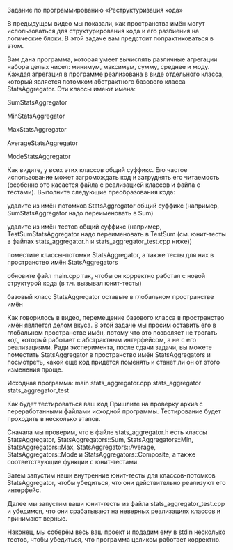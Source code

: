 Задание по программированию
«Реструктуризация кода»
 

В предыдущем видео мы показали, как пространства имён могут использоваться для структурирования кода и его разбиения на логические блоки. В этой задаче вам предстоит попрактиковаться в этом.

Вам дана программа, которая умеет вычислять различные агрегации набора целых чисел: минимум, максимум, сумму, среднее и моду. Каждая агрегация в программе реализована в виде отдельного класса, который является потомком абстрактного базового класса StatsAggregator. Эти классы имеют имена:

SumStatsAggregator

MinStatsAggregator

MaxStatsAggregator

AverageStatsAggregator

ModeStatsAggregator

Как видите, у всех этих классов общий суффикс. Его частое использование может загромождать код и затруднять его читаемость (особенно это касается файла с реализацией классов и файла с тестами). Выполните следующие преобразования кода:

удалите из имён потомков StatsAggregator общий суффикс (например, SumStatsAggregator надо переименовать в Sum)

удалите из имён тестов общий суффикс (например, TestSumStatsAggregator надо переименовать в TestSum (см. юнит-тесты в файлах stats_aggregator.h и stats_aggregator_test.cpp ниже))

поместите классы-потомки StatsAggregator, а также тесты для них в пространство имён StatsAggregators

обновите файл main.cpp так, чтобы он корректно работал с новой структурой кода (в т.ч. вызывал юнит-тесты)

базовый класс StatsAggregator оставьте в глобальном пространстве имён

Как говорилось в видео, перемещение базового класса в пространство имён является делом вкуса. В этой задаче мы просим оставить его в глобальном пространстве имён, потому что это позволяет не трогать код, который работает с абстрактным интерфейсом, а не с его реализациями. Ради эксперимента, после сдачи задачи, вы можете поместить StatsAggregator в пространство имён StatsAggregators и посмотреть, какой ещё код придётся поменять и станет ли он от этого изменения проще.

 
Исходная программа:
main
stats_aggregator.cpp
stats_aggregator
stats_aggregator_test
 

Как будет тестироваться ваш код
Пришлите на проверку архив с переработанными файлами исходной программы. Тестирование будет проходить в несколько этапов.

Сначала мы проверим, что в файле stats_aggregator.h есть классы StatsAggregator, StatsAggregators::Sum, StatsAggregators::Min, StatsAggregators::Max, StatsAggregators::Average, StatsAggregators::Mode и StatsAggregators::Composite, а также соответствующие функции с юнит-тестами.

Затем запустим наши внутренние юнит-тесты для классов-потомков StatsAggregator, чтобы убедиться, что они действительно реализуют его интерфейс.

Далее мы запустим ваши юнит-тесты из файла stats_aggregator_test.cpp и убедимся, что они срабатывают на неверных реализациях классов и принимают верные.

Наконец, мы соберём весь ваш проект и подадим ему в stdin несколько тестов, чтобы убедиться, что программа целиком работает корректно.